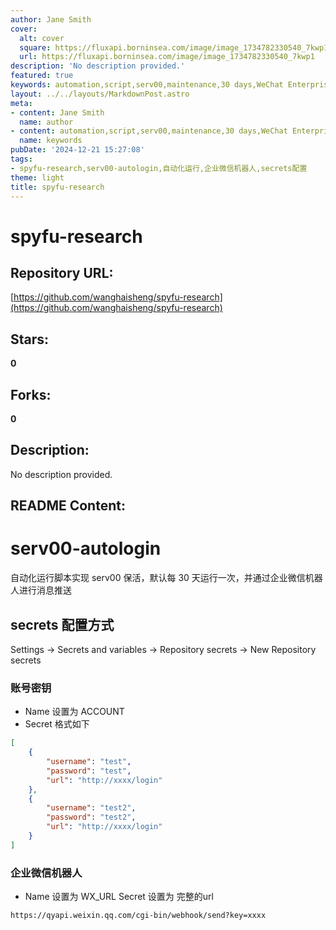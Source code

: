 ```yaml
---
author: Jane Smith
cover:
  alt: cover
  square: https://fluxapi.borninsea.com/image/image_1734782330540_7kwp1
  url: https://fluxapi.borninsea.com/image/image_1734782330540_7kwp1
description: 'No description provided.'
featured: true
keywords: automation,script,serv00,maintenance,30 days,WeChat Enterprise Robot,secret configuration,account key,enterprise微信机器人
layout: ../../layouts/MarkdownPost.astro
meta:
- content: Jane Smith
  name: author
- content: automation,script,serv00,maintenance,30 days,WeChat Enterprise Robot,secret configuration,account key,enterprise微信机器人
  name: keywords
pubDate: '2024-12-21 15:27:08'
tags:
- spyfu-research,serv00-autologin,自动化运行,企业微信机器人,secrets配置
theme: light
title: spyfu-research
---
```


# spyfu-research

## Repository URL: 
[https://github.com/wanghaisheng/spyfu-research](https://github.com/wanghaisheng/spyfu-research)

## Stars: 
**0**

## Forks: 
**0**

## Description: 
No description provided.

## README Content: 
# serv00-autologin

自动化运行脚本实现 serv00 保活，默认每 30 天运行一次，并通过企业微信机器人进行消息推送


## secrets 配置方式
Settings -> Secrets and variables -> Repository secrets -> New Repository secrets

### 账号密钥
- Name 设置为 ACCOUNT            
- Secret 格式如下

```json
[
    {
        "username": "test",
        "password": "test",
        "url": "http://xxxx/login"
    },
    {
        "username": "test2",
        "password": "test2",
        "url": "http://xxxx/login"
    }
]

```
### 企业微信机器人
- Name 设置为 WX_URL
Secret 设置为 完整的url
```
https://qyapi.weixin.qq.com/cgi-bin/webhook/send?key=xxxx
```
